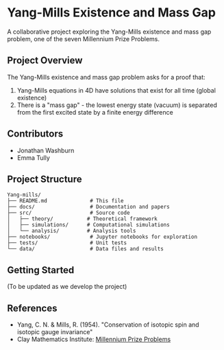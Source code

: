 # Yang-Mills Existence and Mass Gap

A collaborative project exploring the Yang-Mills existence and mass gap problem, one of the seven Millennium Prize Problems.

## Project Overview

The Yang-Mills existence and mass gap problem asks for a proof that:
1. Yang-Mills equations in 4D have solutions that exist for all time (global existence)
2. There is a "mass gap" - the lowest energy state (vacuum) is separated from the first excited state by a finite energy difference

## Contributors

- Jonathan Washburn
- Emma Tully

## Project Structure

```
Yang-mills/
├── README.md              # This file
├── docs/                  # Documentation and papers
├── src/                   # Source code
│   ├── theory/           # Theoretical framework
│   ├── simulations/      # Computational simulations
│   └── analysis/         # Analysis tools
├── notebooks/             # Jupyter notebooks for exploration
├── tests/                 # Unit tests
└── data/                  # Data files and results
```

## Getting Started

(To be updated as we develop the project)

## References

- Yang, C. N. & Mills, R. (1954). "Conservation of isotopic spin and isotopic gauge invariance"
- Clay Mathematics Institute: [Millennium Prize Problems](https://www.claymath.org/millennium-problems) 